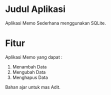# Judul Aplikasi 
Aplikasi Memo Sederhana menggunakan SQLite.

# Fitur
Aplikasi Memo yang dapat : 
1.	Menambah Data
2.	Mengubah Data
3.	Menghapus Data

Bahan ajar untuk mas Adit.